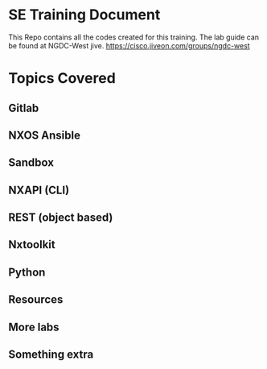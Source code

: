 # SE Training Document

This Repo contains all the codes created for this training.  The lab guide can be found at NGDC-West jive.
https://cisco.jiveon.com/groups/ngdc-west

# Topics Covered
## Gitlab
## NXOS Ansible
## Sandbox
## NXAPI (CLI)
## REST (object based)
## Nxtoolkit
## Python
## Resources
## More labs
## Something extra
